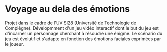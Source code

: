 # Voyage au dela des émotions

Projet dans le cadre de l'UV SI28 (Université de Technologie de Compiègne). Dévelopmment d'un jeu vidéo interactif dont le but du jeu est d'incarner un personnage cherchant à résoudre une énigme. 
Le scénario du jeu est évolutif et s'adapte en fonction des émotions faciales exprimées par le joueur. 